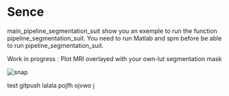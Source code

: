 # Sence
main_pipeline_segmentation_suit show you an exemple to run the function pipeline_segmentation_suit.
You need to run Matlab and spm before be able to run pipeline_segmentation_suit.


Work in progress : Plot MRI overlayed with your own-lut segmentation mask

![snap](https://user-images.githubusercontent.com/62238305/83234153-20732100-a190-11ea-9798-a35de8b0b40e.png)

test gitpush lalala
pojfh ojvwo j
